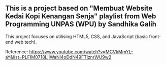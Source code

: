 ## This is a project based on "Membuat Website Kedai Kopi Kenangan Senja" playlist from Web Programming UNPAS (WPU) by Sandhika Galih

This project focuses on utilising HTML5, CSS, and JavaScript (basic front-end web tech). 

Reference: https://www.youtube.com/watch?v=MCVkMmYL-aY&list=PLFIM0718LjIWaNi4oDdN49FTlznrWU9w2